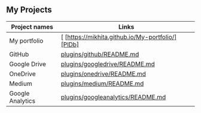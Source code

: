 ## My Projects

| Project names | Links |
| ------ | ------ |
| My portfolio | [ [https://mikhita.github.io/My-portfolio/][PlDb]|
| GitHub | [plugins/github/README.md][PlGh] |
| Google Drive | [plugins/googledrive/README.md][PlGd] |
| OneDrive | [plugins/onedrive/README.md][PlOd] |
| Medium | [plugins/medium/README.md][PlMe] |
| Google Analytics | [plugins/googleanalytics/README.md][PlGa] |


 [PlDb]: <https://github.com/joemccann/dillinger/tree/master/plugins/dropbox/README.md>
 [PlGh]: <https://github.com/joemccann/dillinger/tree/master/plugins/github/README.md>
 [PlGd]: <https://github.com/joemccann/dillinger/tree/master/plugins/googledrive/README.md>
 [PlOd]: <https://github.com/joemccann/dillinger/tree/master/plugins/onedrive/README.md>
 [PlMe]: <https://github.com/joemccann/dillinger/tree/master/plugins/medium/README.md>
 [PlGa]: <https://github.com/RahulHP/dillinger/blob/master/plugins/googleanalytics/README.md>
